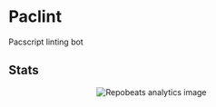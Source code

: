 # Paclint
Pacscript linting bot

## Stats

<p align="center"><img alt="Repobeats analytics image" src="https://repobeats.axiom.co/api/embed/9acd958ae907b0ae76bc6f1f7e3265c2b7287abb.svg" /></p
